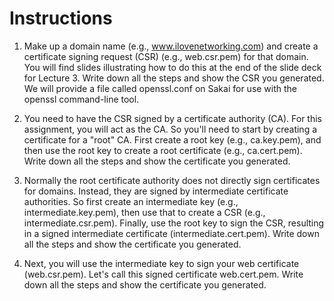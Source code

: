 # Instructions

1. Make up a domain name (e.g., www.ilovenetworking.com) and create a certificate signing request (CSR) (e.g., web.csr.pem) for that domain. You will find slides illustrating how to do this at the end of the slide deck for Lecture 3. Write down all the steps and show the CSR you generated. We will provide a file called openssl.conf on Sakai for use with the openssl command-line tool.

2. You need to have the CSR signed by a certificate authority (CA). For this assignment, you will act as the CA. So you'll need to start by creating a certificate for a "root" CA. First create a root key (e.g., ca.key.pem), and then use the root key to create a root certificate (e.g., ca.cert.pem). Write down all the steps and show the certificate you generated.

3. Normally the root certificate authority does not directly sign certificates for domains. Instead, they are signed by intermediate certificate authorities. So first create an intermediate key (e.g., intermediate.key.pem), then use that to create a CSR (e.g., intermediate.csr.pem). Finally, use the root key to sign the CSR, resulting in a signed intermediate certificate (intermediate.cert.pem). Write down all the steps and show the certificate you generated.

4. Next, you will use the intermediate key to sign your web certificate (web.csr.pem). Let's call this signed certificate web.cert.pem. Write down all the steps and show the certificate you generated.
